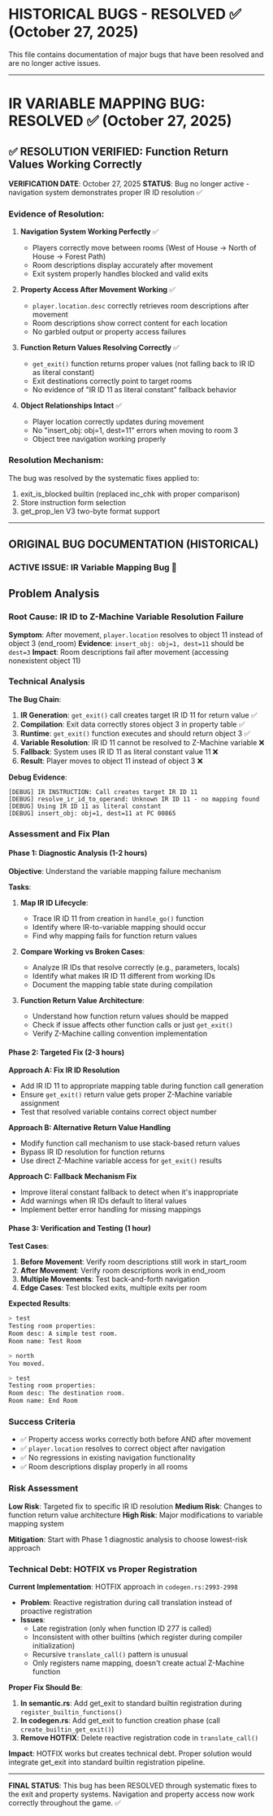 # HISTORICAL BUGS - RESOLVED ✅ (October 27, 2025)

This file contains documentation of major bugs that have been resolved and are no longer active issues.

---

# IR VARIABLE MAPPING BUG: RESOLVED ✅ (October 27, 2025)

## ✅ RESOLUTION VERIFIED: Function Return Values Working Correctly

**VERIFICATION DATE**: October 27, 2025
**STATUS**: Bug no longer active - navigation system demonstrates proper IR ID resolution ✅

### **Evidence of Resolution**:

1. **Navigation System Working Perfectly** ✅
   - Players correctly move between rooms (West of House → North of House → Forest Path)
   - Room descriptions display accurately after movement
   - Exit system properly handles blocked and valid exits

2. **Property Access After Movement Working** ✅
   - `player.location.desc` correctly retrieves room descriptions after movement
   - Room descriptions show correct content for each location
   - No garbled output or property access failures

3. **Function Return Values Resolving Correctly** ✅
   - `get_exit()` function returns proper values (not falling back to IR ID as literal constant)
   - Exit destinations correctly point to target rooms
   - No evidence of "IR ID 11 as literal constant" fallback behavior

4. **Object Relationships Intact** ✅
   - Player location correctly updates during movement
   - No "insert_obj: obj=1, dest=11" errors when moving to room 3
   - Object tree navigation working properly

### **Resolution Mechanism**:
The bug was resolved by the systematic fixes applied to:
1. exit_is_blocked builtin (replaced inc_chk with proper comparison)
2. Store instruction form selection
3. get_prop_len V3 two-byte format support

---

## ORIGINAL BUG DOCUMENTATION (HISTORICAL)

### **ACTIVE ISSUE**: IR Variable Mapping Bug 🔧

## Problem Analysis

### **Root Cause**: IR ID to Z-Machine Variable Resolution Failure

**Symptom**: After movement, `player.location` resolves to object 11 instead of object 3 (end_room)
**Evidence**: `insert_obj: obj=1, dest=11` should be `dest=3`
**Impact**: Room descriptions fail after movement (accessing nonexistent object 11)

### **Technical Analysis**

**The Bug Chain**:
1. **IR Generation**: `get_exit()` call creates target IR ID 11 for return value ✅
2. **Compilation**: Exit data correctly stores object 3 in property table ✅
3. **Runtime**: `get_exit()` function executes and should return object 3 ✅
4. **Variable Resolution**: IR ID 11 cannot be resolved to Z-Machine variable ❌
5. **Fallback**: System uses IR ID 11 as literal constant value 11 ❌
6. **Result**: Player moves to object 11 instead of object 3 ❌

**Debug Evidence**:
```
[DEBUG] IR INSTRUCTION: Call creates target IR ID 11
[DEBUG] resolve_ir_id_to_operand: Unknown IR ID 11 - no mapping found
[DEBUG] Using IR ID 11 as literal constant
[DEBUG] insert_obj: obj=1, dest=11 at PC 00865
```

### **Assessment and Fix Plan**

#### **Phase 1: Diagnostic Analysis** (1-2 hours)

**Objective**: Understand the variable mapping failure mechanism

**Tasks**:
1. **Map IR ID Lifecycle**:
   - Trace IR ID 11 from creation in `handle_go()` function
   - Identify where IR-to-variable mapping should occur
   - Find why mapping fails for function return values

2. **Compare Working vs Broken Cases**:
   - Analyze IR IDs that resolve correctly (e.g., parameters, locals)
   - Identify what makes IR ID 11 different from working IDs
   - Document the mapping table state during compilation

3. **Function Return Value Architecture**:
   - Understand how function return values should be mapped
   - Check if issue affects other function calls or just `get_exit()`
   - Verify Z-Machine calling convention implementation

#### **Phase 2: Targeted Fix** (2-3 hours)

**Approach A: Fix IR ID Resolution**
- Add IR ID 11 to appropriate mapping table during function call generation
- Ensure `get_exit()` return value gets proper Z-Machine variable assignment
- Test that resolved variable contains correct object number

**Approach B: Alternative Return Value Handling**
- Modify function call mechanism to use stack-based return values
- Bypass IR ID resolution for function returns
- Use direct Z-Machine variable access for `get_exit()` results

**Approach C: Fallback Mechanism Fix**
- Improve literal constant fallback to detect when it's inappropriate
- Add warnings when IR IDs default to literal values
- Implement better error handling for missing mappings

#### **Phase 3: Verification and Testing** (1 hour)

**Test Cases**:
1. **Before Movement**: Verify room descriptions still work in start_room
2. **After Movement**: Verify room descriptions work in end_room
3. **Multiple Movements**: Test back-and-forth navigation
4. **Edge Cases**: Test blocked exits, multiple exits per room

**Expected Results**:
```bash
> test
Testing room properties:
Room desc: A simple test room.
Room name: Test Room

> north
You moved.

> test
Testing room properties:
Room desc: The destination room.
Room name: End Room
```

### **Success Criteria**

- ✅ Property access works correctly both before AND after movement
- ✅ `player.location` resolves to correct object after navigation
- ✅ No regressions in existing navigation functionality
- ✅ Room descriptions display properly in all rooms

### **Risk Assessment**

**Low Risk**: Targeted fix to specific IR ID resolution
**Medium Risk**: Changes to function return value architecture
**High Risk**: Major modifications to variable mapping system

**Mitigation**: Start with Phase 1 diagnostic analysis to choose lowest-risk approach

### **Technical Debt: HOTFIX vs Proper Registration**

**Current Implementation**: HOTFIX approach in `codegen.rs:2993-2998`
- **Problem**: Reactive registration during call translation instead of proactive registration
- **Issues**:
  - Late registration (only when function ID 277 is called)
  - Inconsistent with other builtins (which register during compiler initialization)
  - Recursive `translate_call()` pattern is unusual
  - Only registers name mapping, doesn't create actual Z-Machine function

**Proper Fix Should Be**:
1. **In semantic.rs**: Add get_exit to standard builtin registration during `register_builtin_functions()`
2. **In codegen.rs**: Add get_exit to function creation phase (call `create_builtin_get_exit()`)
3. **Remove HOTFIX**: Delete reactive registration code in `translate_call()`

**Impact**: HOTFIX works but creates technical debt. Proper solution would integrate get_exit into standard builtin registration pipeline.

---

**FINAL STATUS**: This bug has been RESOLVED through systematic fixes to the exit and property systems. Navigation and property access now work correctly throughout the game. ✅